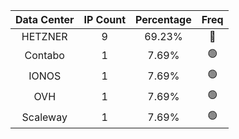 | Data Center | IP Count | Percentage | Freq |
|:------------:|:--------:|:-----------:|:-----:|
| HETZNER | 9 | 69.23% | 🔴 |
| Contabo | 1 | 7.69% | 🟢 |
| IONOS | 1 | 7.69% | 🟢 |
| OVH | 1 | 7.69% | 🟢 |
| Scaleway | 1 | 7.69% | 🟢 |